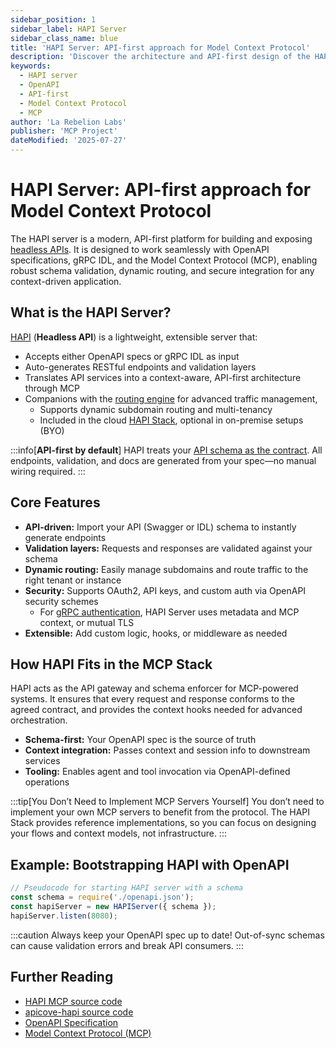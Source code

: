 ```yaml
---
sidebar_position: 1
sidebar_label: HAPI Server
sidebar_class_name: blue
title: 'HAPI Server: API-first approach for Model Context Protocol'
description: 'Discover the architecture and API-first design of the HAPI server, its seamless OpenAPI integration, and how it powers the Model Context Protocol (MCP) stack.'
keywords:
  - HAPI server
  - OpenAPI
  - API-first
  - Model Context Protocol
  - MCP
author: 'La Rebelion Labs'
publisher: 'MCP Project'
dateModified: '2025-07-27'
---
```


# HAPI Server: API-first approach for Model Context Protocol

The HAPI server is a modern, API-first platform for building and exposing [headless APIs](/glossary#hapi---headless-api-stack-a-software-architecture-that-separates-the-business-logic-in-backend-services-from-the-client-layer-enabling-greater-flexibility-and-scalability). It is designed to work seamlessly with OpenAPI specifications, gRPC IDL, and the Model Context Protocol (MCP), enabling robust schema validation, dynamic routing, and secure integration for any context-driven application.

## What is the HAPI Server?
[HAPI](/glossary#h) (**Headless API**) is a lightweight, extensible server that:
- Accepts either OpenAPI specs or gRPC IDL as input
- Auto-generates RESTful endpoints and validation layers
- Translates API services into a context-aware, API-first architecture through MCP
- Companions with the [routing engine](/components/hapi-server/routing-engine) for advanced traffic management,
  - Supports dynamic subdomain routing and multi-tenancy
  - Included in the cloud [HAPI Stack](/glossary#h), optional in on-premise setups (BYO)

:::info[**API-first by default**]
HAPI treats your [API schema as the contract](https://rebelion.la/you-dont-need-to-implement-mcp-servers-a-contract-first-approach-to-ai-tool-integration?showSharer=true). All endpoints, validation, and docs are generated from your spec—no manual wiring required.
:::

## Core Features
- **API-driven:** Import your API (Swagger or IDL) schema to instantly generate endpoints
- **Validation layers:** Requests and responses are validated against your schema
- **Dynamic routing:** Easily manage subdomains and route traffic to the right tenant or instance
- **Security:** Supports OAuth2, API keys, and custom auth via OpenAPI security schemes
  - For [gRPC authentication](https://grpc.io/docs/guides/auth/#extending-grpc-to-support-other-authentication-mechanisms), HAPI Server uses metadata and MCP context, or mutual TLS
- **Extensible:** Add custom logic, hooks, or middleware as needed

## How HAPI Fits in the MCP Stack
HAPI acts as the API gateway and schema enforcer for MCP-powered systems. It ensures that every request and response conforms to the agreed contract, and provides the context hooks needed for advanced orchestration.

- **Schema-first:** Your OpenAPI spec is the source of truth
- **Context integration:** Passes context and session info to downstream services
- **Tooling:** Enables agent and tool invocation via OpenAPI-defined operations

:::tip[You Don’t Need to Implement MCP Servers Yourself]
You don’t need to implement your own MCP servers to benefit from the protocol. The HAPI Stack provides reference implementations, so you can focus on designing your flows and context models, not infrastructure.
:::

## Example: Bootstrapping HAPI with OpenAPI
```js
// Pseudocode for starting HAPI server with a schema
const schema = require('./openapi.json');
const hapiServer = new HAPIServer({ schema });
hapiServer.listen(8080);
```

:::caution
Always keep your OpenAPI spec up to date! Out-of-sync schemas can cause validation errors and break API consumers.
:::

## Further Reading
- [HAPI MCP source code](https://github.com/la-rebelion/hapi-mcp)
- [apicove-hapi source code](https://github.com/la-rebelion/apicove-hapi)
- [OpenAPI Specification](https://swagger.io/specification/)
- [Model Context Protocol (MCP)](https://github.com/la-rebelion)
